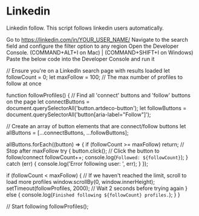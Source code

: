 # Linkedin

Linkedin follow.
This script follows linkedin users automatically.

Go to https://linkedin.com/in/YOUR_USER_NAME/
Navigate to the search field and configure the filter option to any region
Open the Developer Console. (COMMAND+ALT+I on Mac) | (COMMAND+SHIFT+I on Windows)
Paste the below code into the Developer Console and run it



// Ensure you're on a LinkedIn search page with results loaded
let followCount = 0;
let maxFollow = 100; // The max number of profiles to follow at once

function followProfiles() {
  // Find all 'connect' buttons and 'follow' buttons on the page
  let connectButtons = document.querySelectorAll('button.artdeco-button');
  let followButtons = document.querySelectorAll('button[aria-label="Follow"]');

  // Create an array of button elements that are connect/follow buttons
  let allButtons = [...connectButtons, ...followButtons];
  
  allButtons.forEach((button) => {
    if (followCount >= maxFollow) return; // Stop after maxFollow
    try {
      button.click(); // Click the button to follow/connect
      followCount++;
      console.log(`Followed: ${followCount}`);
    } catch (err) {
      console.log('Error following user: ', err);
    }
  });

  if (followCount < maxFollow) {
    // If we haven't reached the limit, scroll to load more profiles
    window.scrollBy(0, window.innerHeight);
    setTimeout(followProfiles, 2000); // Wait 2 seconds before trying again
  } else {
    console.log(`Finished following ${followCount} profiles.`);
  }
}

// Start following
followProfiles();
